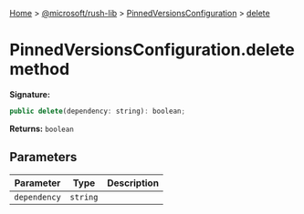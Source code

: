 [Home](./index) &gt; [@microsoft/rush-lib](rush-lib.md) &gt; [PinnedVersionsConfiguration](rush-lib.pinnedversionsconfiguration.md) &gt; [delete](rush-lib.pinnedversionsconfiguration.delete.md)

# PinnedVersionsConfiguration.delete method


**Signature:**
```javascript
public delete(dependency: string): boolean;
```
**Returns:** `boolean`

## Parameters

|  Parameter | Type | Description |
|  --- | --- | --- |
|  `dependency` | `string` |  |


